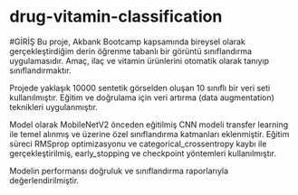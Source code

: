 # drug-vitamin-classification

#GİRİŞ
Bu proje, Akbank Bootcamp kapsamında bireysel olarak gerçekleştirdiğim derin öğrenme tabanlı bir görüntü sınıflandırma uygulamasıdır. Amaç, ilaç ve vitamin ürünlerini otomatik olarak tanıyıp sınıflandırmaktır.

Projede yaklaşık 10000 sentetik görselden oluşan 10 sınıflı bir veri seti kullanılmıştır. Eğitim ve doğrulama için veri artırma (data augmentation) teknikleri uygulanmıştır.

Model olarak MobileNetV2 önceden eğitilmiş CNN modeli transfer learning ile temel alınmış ve üzerine özel sınıflandırma katmanları eklenmiştir. Eğitim süreci RMSprop optimizasyonu ve categorical_crossentropy kaybı ile gerçekleştirilmiş, early_stopping ve checkpoint yöntemleri kullanılmıştır.

Modelin performansı doğruluk ve sınıflandırma raporlarıyla değerlendirilmiştir.
